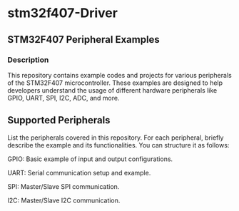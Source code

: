 # stm32f407-Driver

## STM32F407 Peripheral Examples
### Description
This repository contains example codes and projects for various peripherals of the STM32F407 microcontroller. These examples are designed to help developers understand the usage of different hardware peripherals like GPIO, UART, SPI, I2C, ADC, and more.

## Supported Peripherals
List the peripherals covered in this repository. For each peripheral, briefly describe the example and its functionalities. You can structure it as follows:

GPIO: Basic example of input and output configurations.

UART: Serial communication setup and example.

SPI: Master/Slave SPI communication.

I2C: Master/Slave I2C communication.
